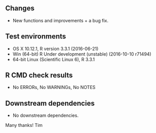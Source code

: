 ## Changes
* New functions and improvements + a bug fix.

## Test environments
* OS X 10.12.1, R version 3.3.1 (2016-06-21)
* Win (64-bit) R Under development (unstable) (2016-10-10 r71494)
* 64-bit Linux (Scientific Linux 6), R 3.3.1

## R CMD check results
* No ERRORs, No WARNINGs, No NOTES

## Downstream dependencies
* No downstream dependencies.

Many thanks!
Tim